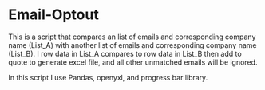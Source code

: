 # Email-Optout
This is a script that compares an list of emails and corresponding company name (List_A) with another list of emails and corresponding company name (List_B). I row data in List_A compares to row data in List_B then add to quote to generate excel file, and all other unmatched emails will be ignored.

In this script I use Pandas, openyxl, and progress bar library.
